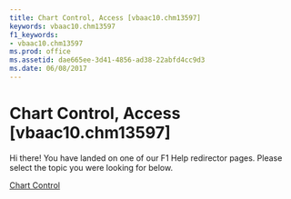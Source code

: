 ```yaml
---
title: Chart Control, Access [vbaac10.chm13597]
keywords: vbaac10.chm13597
f1_keywords:
- vbaac10.chm13597
ms.prod: office
ms.assetid: dae665ee-3d41-4856-ad38-22abfd4cc9d3
ms.date: 06/08/2017
---
```



# Chart Control, Access [vbaac10.chm13597]

Hi there! You have landed on one of our F1 Help redirector pages. Please select the topic you were looking for below.

[Chart Control](http://msdn.microsoft.com/library/05e55ac2-f891-f008-18d8-173c3eed6c7f%28Office.15%29.aspx)

